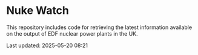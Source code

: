 # Nuke Watch

This repository includes code for retrieving the latest information available on the output of EDF nuclear power plants in the UK.

Last updated: 2025-05-20 08:21